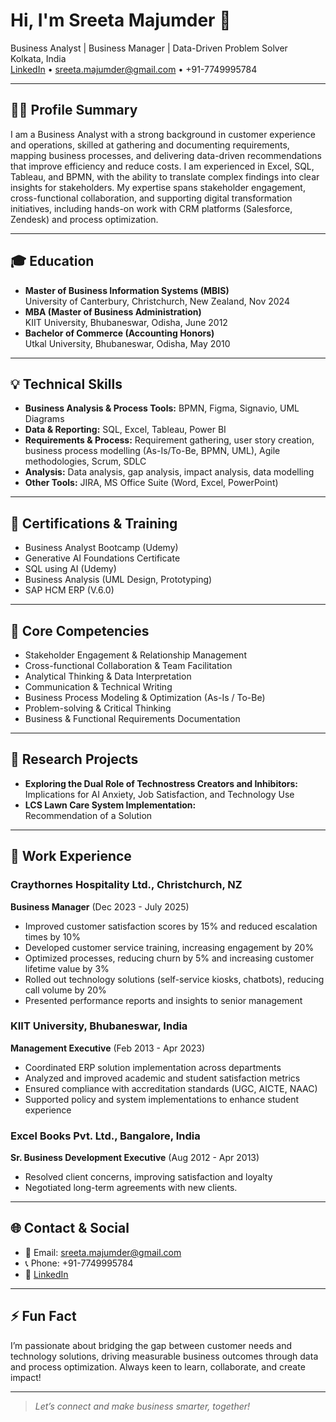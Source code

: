 # Hi, I'm Sreeta Majumder 👋

Business Analyst | Business Manager | Data-Driven Problem Solver  
Kolkata, India  
[LinkedIn](https://www.linkedin.com/in/sreeta-majumder-9683582a) • sreeta.majumder@gmail.com • +91-7749995784

---

## 👩‍💼 Profile Summary

I am a Business Analyst with a strong background in customer experience and operations, skilled at gathering and documenting requirements, mapping business processes, and delivering data-driven recommendations that improve efficiency and reduce costs. I am experienced in Excel, SQL, Tableau, and BPMN, with the ability to translate complex findings into clear insights for stakeholders. My expertise spans stakeholder engagement, cross-functional collaboration, and supporting digital transformation initiatives, including hands-on work with CRM platforms (Salesforce, Zendesk) and process optimization.

---

## 🎓 Education

- **Master of Business Information Systems (MBIS)**  
  University of Canterbury, Christchurch, New Zealand, Nov 2024
- **MBA (Master of Business Administration)**  
  KIIT University, Bhubaneswar, Odisha, June 2012
- **Bachelor of Commerce (Accounting Honors)**  
  Utkal University, Bhubaneswar, Odisha, May 2010

---

## 💡 Technical Skills

- **Business Analysis & Process Tools:** BPMN, Figma, Signavio, UML Diagrams
- **Data & Reporting:** SQL, Excel, Tableau, Power BI
- **Requirements & Process:** Requirement gathering, user story creation, business process modelling (As-Is/To-Be, BPMN, UML), Agile methodologies, Scrum, SDLC
- **Analysis:** Data analysis, gap analysis, impact analysis, data modelling
- **Other Tools:** JIRA, MS Office Suite (Word, Excel, PowerPoint)

---

## 🏅 Certifications & Training

- Business Analyst Bootcamp (Udemy)
- Generative AI Foundations Certificate
- SQL using AI (Udemy)
- Business Analysis (UML Design, Prototyping)
- SAP HCM ERP (V.6.0)

---

## 🔑 Core Competencies

- Stakeholder Engagement & Relationship Management
- Cross-functional Collaboration & Team Facilitation
- Analytical Thinking & Data Interpretation
- Communication & Technical Writing
- Business Process Modeling & Optimization (As-Is / To-Be)
- Problem-solving & Critical Thinking
- Business & Functional Requirements Documentation

---

## 📝 Research Projects

- **Exploring the Dual Role of Technostress Creators and Inhibitors:**  
  Implications for AI Anxiety, Job Satisfaction, and Technology Use
- **LCS Lawn Care System Implementation:**  
  Recommendation of a Solution

---

## 💼 Work Experience

### Craythornes Hospitality Ltd., Christchurch, NZ  
**Business Manager** (Dec 2023 - July 2025)
- Improved customer satisfaction scores by 15% and reduced escalation times by 10%
- Developed customer service training, increasing engagement by 20%
- Optimized processes, reducing churn by 5% and increasing customer lifetime value by 3%
- Rolled out technology solutions (self-service kiosks, chatbots), reducing call volume by 20%
- Presented performance reports and insights to senior management

### KIIT University, Bhubaneswar, India  
**Management Executive** (Feb 2013 - Apr 2023)
- Coordinated ERP solution implementation across departments
- Analyzed and improved academic and student satisfaction metrics
- Ensured compliance with accreditation standards (UGC, AICTE, NAAC)
- Supported policy and system implementations to enhance student experience

### Excel Books Pvt. Ltd., Bangalore, India  
**Sr. Business Development Executive** (Aug 2012 - Apr 2013)
- Resolved client concerns, improving satisfaction and loyalty
- Negotiated long-term agreements with new clients.

---

## 🌐 Contact & Social

- 📧 Email: sreeta.majumder@gmail.com
- 📞 Phone: +91-7749995784
- 🔗 [LinkedIn](https://www.linkedin.com/in/sreeta-majumder-9683582a)

---

## ⚡ Fun Fact

I’m passionate about bridging the gap between customer needs and technology solutions, driving measurable business outcomes through data and process optimization. Always keen to learn, collaborate, and create impact!

---

> _Let’s connect and make business smarter, together!_
